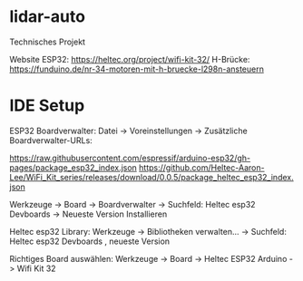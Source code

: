 # lidar-auto
Technisches Projekt

Website ESP32:  https://heltec.org/project/wifi-kit-32/
H-Brücke:  https://funduino.de/nr-34-motoren-mit-h-bruecke-l298n-ansteuern

# IDE Setup

ESP32 Boardverwalter:
Datei -> Voreinstellungen -> Zusätzliche Boardverwalter-URLs: 

https://raw.githubusercontent.com/espressif/arduino-esp32/gh-pages/package_esp32_index.json
https://github.com/Heltec-Aaron-Lee/WiFi_Kit_series/releases/download/0.0.5/package_heltec_esp32_index.json

Werkzeuge -> Board -> Boardverwalter -> Suchfeld: Heltec esp32 Devboards  -> Neueste Version Installieren

Heltec esp32 Library:
Werkzeuge -> Bibliotheken verwalten... -> Suchfeld: Heltec esp32 Devboards , neueste Version

Richtiges Board auswählen:
Werkzeuge -> Board -> Heltec ESP32 Arduino -> Wifi Kit 32